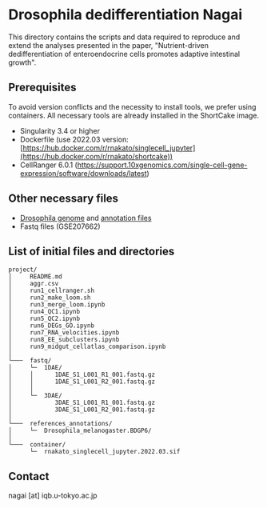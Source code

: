 # Drosophila dedifferentiation Nagai

This directory contains the scripts and data required to reproduce and extend 
the analyses presented in the paper, "Nutrient-driven dedifferentiation of 
enteroendocrine cells promotes adaptive intestinal growth".


## Prerequisites
To avoid version conflicts and the necessity to install tools, we prefer using containers.
All necessary tools are already installed in the ShortCake image.
* Singularity 3.4 or higher
* Dockerfile (use 2022.03 version: [https://hub.docker.com/r/rnakato/singlecell_jupyter](https://hub.docker.com/r/rnakato/shortcake))
* CellRanger 6.0.1 (https://support.10xgenomics.com/single-cell-gene-expression/software/downloads/latest)

## Other necessary files
* [Drosophila genome](https://jan2019.archive.ensembl.org/Drosophila_melanogaster/Info/Index) 
and [annotation files](http://ftp.ensembl.org/pub/release-103/gtf/drosophila_melanogaster/Drosophila_melanogaster.BDGP6.32.103.gtf.gz)
* Fastq files (GSE207662)

## List of initial files and directories

```
project/
│     README.md
│     aggr.csv
│     run1_cellranger.sh
│     run2_make_loom.sh
│     run3_merge_loom.ipynb
│     run4_QC1.ipynb
│     run5_QC2.ipynb
│     run6_DEGs_GO.ipynb
│     run7_RNA_velocities.ipynb
│     run8_EE_subclusters.ipynb
│     run9_midgut_cellatlas_comparison.ipynb
│
└───  fastq/
│     └─  1DAE/
│     │      1DAE_S1_L001_R1_001.fastq.gz
│     │      1DAE_S1_L001_R2_001.fastq.gz
│     │  
│     └─  3DAE/
│            3DAE_S1_L001_R1_001.fastq.gz
│            3DAE_S1_L001_R2_001.fastq.gz
│
└───  references_annotations/
│     └─  Drosophila_melanogaster.BDGP6/
│ 
└───  container/
      └─  rnakato_singlecell_jupyter.2022.03.sif

```

## Contact
nagai [at] iqb.u-tokyo.ac.jp
